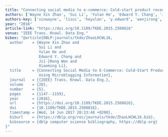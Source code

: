 ```yaml
---
title: "Connecting social media to e-commerce: Cold-start product recommendation using microblogging information"
authors: ['Wayne Xin Zhao', 'Sui Li', 'Yulan He', 'Edward Y. Chang', 'Ji-Rong Wen', 'Xiaoming Li']
authors-key: ['xinwayne', 'lisui', 'heyulan', 'y.edward', 'wenjirong', 'lixiaoming']
year: "2016"
article-link: "https://doi.org/10.1109/TKDE.2015.2508816"
venue: "IEEE Trans. Knowl. Data Eng."
bibex: "@article{DBLP:journals/tkde/ZhaoLHCWL16,
  author    = {Wayne Xin Zhao and
               Sui Li and
               Yulan He and
               Edward Y. Chang and
               Ji{-}Rong Wen and
               Xiaoming Li},
  title     = {Connecting Social Media to E-Commerce: Cold-Start Product Recommendation
               Using Microblogging Information},
  journal   = {{IEEE} Trans. Knowl. Data Eng.},
  volume    = {28},
  number    = {5},
  pages     = {1147--1159},
  year      = {2016},
  url       = {https://doi.org/10.1109/TKDE.2015.2508816},
  doi       = {10.1109/TKDE.2015.2508816},
  timestamp = {Wed, 14 Jun 2017 20:33:48 +0200},
  biburl    = {https://dblp.org/rec/journals/tkde/ZhaoLHCWL16.bib},
  bibsource = {dblp computer science bibliography, https://dblp.org}
}"
---
```

